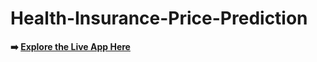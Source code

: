 # Health-Insurance-Price-Prediction

**➡️ [Explore the Live App Here](https://health-insurance-price-prediction.streamlit.app/)**

